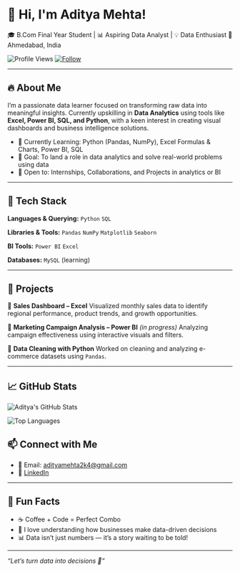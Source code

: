 # 👋 Hi, I'm Aditya Mehta!

🎓 B.Com Final Year Student | 📊 Aspiring Data Analyst | 💡 Data Enthusiast
📍 Ahmedabad, India

![Profile Views](https://komarev.com/ghpvc/?username=adityamehta2k4&label=Profile%20Views&color=0e75b6&style=flat)
[![Follow](https://img.shields.io/github/followers/adityamehta2k4?label=Follow&style=social)](https://github.com/adityamehta2k4)

 
---

## 🔥 About Me

I’m a passionate data learner focused on transforming raw data into meaningful insights. Currently upskilling in **Data Analytics** using tools like **Excel, Power BI, SQL, and Python**, with a keen interest in creating visual dashboards and business intelligence solutions.

* 🌱 Currently Learning: Python (Pandas, NumPy), Excel Formulas & Charts, Power BI, SQL
* 🎯 Goal: To land a role in data analytics and solve real-world problems using data
* 🤝 Open to: Internships, Collaborations, and Projects in analytics or BI

---

## 🧠 Tech Stack

**Languages & Querying:**
`Python` `SQL`

**Libraries & Tools:**
`Pandas` `NumPy` `Matplotlib` `Seaborn`

**BI Tools:**
`Power BI` `Excel`

**Databases:**
`MySQL` (learning)

---

## 💼 Projects

🔹 **Sales Dashboard – Excel**
Visualized monthly sales data to identify regional performance, product trends, and growth opportunities.

🔹 **Marketing Campaign Analysis – Power BI** *(in progress)*
Analyzing campaign effectiveness using interactive visuals and filters.

🔹 **Data Cleaning with Python**
Worked on cleaning and analyzing e-commerce datasets using `Pandas`.

---

## 📈 GitHub Stats

![Aditya's GitHub Stats](https://github-readme-stats.vercel.app/api?username=adityamehta2k4&show_icons=true&theme=react)

![Top Languages](https://github-readme-stats.vercel.app/api/top-langs/?username=adityamehta2k4&layout=compact&theme=react)

## 📫 Connect with Me

* 📧 Email: [adityamehta2k4@gmail.com](mailto:adityamehta2k4@gmail.com)
* 🔗 [LinkedIn](https://www.linkedin.com/in/adityamehta2k4)

---

## 🎉 Fun Facts

* ☕ Coffee + Code = Perfect Combo
* 🧠 I love understanding how businesses make data-driven decisions
* 📊 Data isn’t just numbers — it’s a story waiting to be told!

---

*“Let’s turn data into decisions 🚀”*
